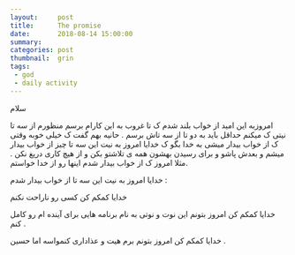 ```yaml
---
layout:     post
title:      The promise 
date:       2018-08-14 15:00:00
summary:    
categories: post
thumbnail:  grin
tags:
 - god
 - daily activity
---
```

سلام

 امروزبه این امید از خواب بلند شدم ک تا غروب به این کارام برسم منظورم از سه تا نیتی ک میکنم حداقل باید به دو تا از سه تاش برسم  . حانیه بهم گفت ک خیلی خوبه وقتی ک از خواب بیدار میشی  به خدا بگو ک خدایا امروز به نیت این سه تا چیز از خواب بیدار میشم و بعدش پاشو و برای رسیدن بهشون همه ی تلاشتو بکن و از هیچ کاری دریغ نکن . مثلا امروز ک از خواب بیدار شدم اینها رو از خدا خواستم.

خدایا امروز به نیت این سه تا از خواب بیدار شدم :

خدایا کمکم کن کسی رو ناراحت نکنم 

خدایا کمکم کن امروز بتونم این نوت و نوتی به نام برنامه هایی برای آینده ام رو کامل کنم .

خدایا کمکم کن امروز بتونم برم هیت و عذاداری کنمواسه اما حسین .
